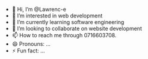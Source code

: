 - 👋 Hi, I’m @Lawrenc-e
- 👀 I’m interested in web development 
- 🌱 I’m currently learning software engineering 
- 💞️ I’m looking to collaborate on website development 
- 📫 How to reach me through 0716603708.
- 😄 Pronouns: ...
- ⚡ Fun fact: ...

<!---
Lawrenc-e/Lawrenc-e is a ✨ special ✨ repository because its `README.md` (this file) appears on your GitHub profile.
You can click the Preview link to take a look at your changes.
--->
